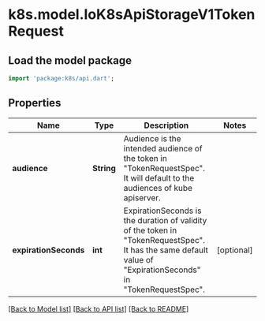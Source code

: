 # k8s.model.IoK8sApiStorageV1TokenRequest

## Load the model package
```dart
import 'package:k8s/api.dart';
```

## Properties
Name | Type | Description | Notes
------------ | ------------- | ------------- | -------------
**audience** | **String** | Audience is the intended audience of the token in \"TokenRequestSpec\". It will default to the audiences of kube apiserver. | 
**expirationSeconds** | **int** | ExpirationSeconds is the duration of validity of the token in \"TokenRequestSpec\". It has the same default value of \"ExpirationSeconds\" in \"TokenRequestSpec\". | [optional] 

[[Back to Model list]](../README.md#documentation-for-models) [[Back to API list]](../README.md#documentation-for-api-endpoints) [[Back to README]](../README.md)


